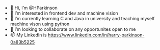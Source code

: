 - 👋 Hi, I’m @HParkinson
- 👀 I’m interested in frontend dev and machine vision
- 🌱 I’m currently learning C and Java in university and teaching myself machine vison using python
- 💞️ I’m looking to collaborate on any opportunites open to me
- 📫 My LinkedIn is https://www.linkedin.com/in/harry-parkinson-0a83b5225

<!---
HParkinson/HParkinson is a ✨ special ✨ repository because its `README.md` (this file) appears on your GitHub profile.
You can click the Preview link to take a look at your changes.
--->
